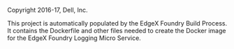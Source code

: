 Copyright 2016-17, Dell, Inc.

This project is automatically populated by the EdgeX Foundry Build Process.
It contains the Dockerfile and other files needed to create the Docker image for the EdgeX Foundry Logging Micro Service.


